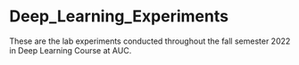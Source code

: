 # Deep_Learning_Experiments

These are the lab experiments conducted throughout the fall semester 2022 in Deep Learning Course at AUC.

